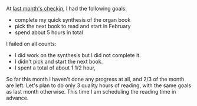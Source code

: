 At [last month's checkin](http://blog.bruchez.name/2014/02/reading-plan-february-1-checkin.html), I had the following goals:

- complete my quick synthesis of the organ book
- pick the next book to read and start in February
- spend about 5 hours in total

I failed on all counts:

- I did work on the synthesis but I did not complete it.
- I didn't pick and start the next book.
- I spent a total of  about 1 1/2 hour,

So far this month I haven't done any progress at all, and 2/3 of the month are left. Let's plan to do only 3 quality hours of reading, with the same goals as last month otherwise. This time I am scheduling the reading time in advance.